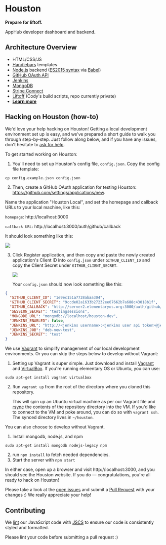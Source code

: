 # Houston
**Prepare for liftoff.**

AppHub developer dashboard and backend.

## Architecture Overview
* HTML/CSS/JS
* [Handlebars](http://handlebarsjs.com/) templates
* [Node.js](https://nodejs.org/en/) backend ([ES2015 syntax](git.io/es6features) via [Babel](babeljs.io))
* [GitHub OAuth API](https://developer.github.com/v3/oauth/)
* [Jenkins](https://jenkins-ci.org/)
* [MongoDB](https://www.mongodb.org/)
* [Stripe Connect](https://stripe.com/connect)
* [Liftoff](https://github.com/elementary/liftoff) (Cody's build scripts, repo currently private)
* **[Learn more](https://docs.google.com/document/d/1nHCnxNpaQI8G2VdJKFeri12krLpgtUQllMj8_PdZ7P8/edit)**

## Hacking on Houston (how-to)

We'd love your help hacking on Houston! Getting a local development environment set up is easy, and we've prepared a short guide to walk you through step-by-step. Just follow along below, and if you have any issues, don't hesitate to [ask for help](https://github.com/elementary/houston/issues/new).

To get started working on Houston:

1. You'll need to set up Houston's config file, `config.json`. Copy the config file template:

  ```cp config.example.json config.json```

2. Then, create a GitHub OAuth application for testing Houston: https://github.com/settings/applications/new.

  Name the application "Houston Local", and set the homepage and callback URLs to your local machine, like this:

   `homepage`: http://localhost:3000

   `callback URL`: http://localhost:3000/auth/github/callback

   It should look something like this:

   ![](https://i.imgur.com/PGKT7GC.png)

3. Click Register application, and then copy and paste the newly created application's Client ID into `config.json` under `GITHUB_CLIENT_ID` and copy the Client Secret under `GITHUB_CLIENT_SECRET`.

   ![](https://i.imgur.com/D0VxJcX.png)

   Your `config.json` should now look something like this:

  ```json
  {
    "GITHUB_CLIENT_ID": "1e9ec151a7728abaa304",
    "GITHUB_CLIENT_SECRET": "9ccde02a1633b27232ee07662b7a688c43018b1f",
    "GITHUB_CALLBACK": "http://server2.elementaryos.org:3000/auth/github/callback",
    "SESSION_SECRET": "testingsessions",
    "MONGODB_URL": "mongodb://localhost/houston-dev",
    "JENKINS_ENABLED": false,
    "JENKINS_URL": "http://<jenkins username>:<jenkins user api token>@jenkins.elementaryos.org",
    "JENKINS_JOB": "deb-new-test",
    "JENKINS_SECRET": "test"
  }
  ```

We use [Vagrant](https://www.vagrantup.com/) to simplify management of our local development environments. Or you can skip the steps below to develop without Vagrant:

1. Setting up Vagrant is super simple. Just download and install [Vagrant](https://www.vagrantup.com/downloads.html) and [VirtualBox](https://www.virtualbox.org/wiki/Downloads). If you're running elementary OS or Ubuntu, you can use:

  ```sudo apt-get install vagrant virtualbox```

2. Run `vagrant up` from the root of the directory where you cloned this repository.

    This will spin up an Ubuntu virtual machine as per our Vagrant file and [rsync](https://en.wikipedia.org/wiki/Rsync) the contents of the repository directory into the VM. If you'd like to connect to the VM and poke around, you can do so with `vagrant ssh`. The synced directory lives in `~/houston`.

You can also choose to develop without Vagrant.

1. Install mongodb, node.js, and npm

  ```sudo apt-get install mongodb nodejs-legacy npm```
  
2. run `npm install` to fetch needed dependencies.
3. Start the server with `npm start`


In either case, open up a browser and visit http://localhost:3000, and you should see the Houston website. If you do — congratulations, you're all ready to hack on Houston!

Please take a look at the [open issues](https://github.com/elementary/houston/issues) and submit a [Pull Request](https://help.github.com/articles/creating-a-pull-request/) with your changes :) We really appreciate your help!

## Contributing

We [lint](https://en.wikipedia.org/wiki/Lint_(software)) our JavaScript code with [JSCS](http://jscs.info) to ensure our code is consistently styled and formatted.

Please lint your code before submitting a pull request :)
